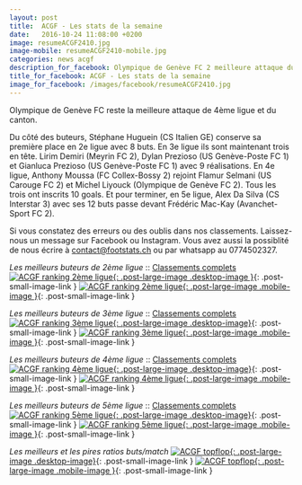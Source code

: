 ```yaml
---
layout: post
title:  ACGF - Les stats de la semaine
date:   2016-10-24 11:08:00 +0200
image: resumeACGF2410.jpg
image-mobile: resumeACGF2410-mobile.jpg
categories: news acgf
description_for_facebook: Olympique de Genève FC 2 meilleure attaque du canton. Top buteurs&#58; Huguein Stéphane, Lirim Demiri, Gianluca Prezioso, Dylan Prezioso, Flamur Selmani, Michel Liyouck, Anthony Moussa et Alex Da Silva.
title_for_facebook: ACGF - Les stats de la semaine
image_for_facebook: /images/facebook/resumeACGF2410.jpg
---
```

Olympique de Genève FC reste la meilleure attaque de 4ème ligue et du canton.

Du côté des buteurs, Stéphane Huguein (CS Italien GE) conserve sa première place en 2e ligue avec 8 buts. En 3e ligue ils sont maintenant trois en tête. Lirim Demiri (Meyrin FC 2), Dylan Prezioso (US Genève-Poste FC 1) et Gianluca Prezioso (US Genève-Poste FC 1) avec 9 réalisations. En 4e ligue, Anthony Moussa (FC Collex-Bossy 2) rejoint Flamur Selmani (US Carouge FC 2) et Michel Liyouck (Olympique de Genève FC 2). Tous les trois ont inscrits 10 goals. Et pour terminer, en 5e ligue, Alex Da Silva (CS Interstar 3) avec ses 12 buts passe devant Frédéric Mac-Kay (Avanchet-Sport FC 2).

Si vous constatez des erreurs ou des oublis dans nos classements. Laissez-nous un message sur Facebook ou Instagram. Vous avez aussi la possiblité de nous écrire à contact@footstats.ch ou par whatsapp au 0774502327.

_Les meilleurs buteurs de 2ème ligue_ :: [Classements complets]({{site.url}}/acgf/2eme-ligue)
[![ACGF ranking 2ème ligue]({{site.url}}/images/posts/rankings/resumeACGF22410.jpg){: .post-large-image .desktop-image }]({{site.url}}/images/posts/rankings/resumeACGF22410.jpg){: .post-small-image-link }
[![ACGF ranking 2ème ligue]({{site.url}}/images/posts/rankings/resumeACGF22410-mobile.jpg){: .post-large-image .mobile-image }]({{site.url}}/images/posts/rankings/resumeACGF22410-mobile.jpg){: .post-small-image-link }

_Les meilleurs buteurs de 3ème ligue_ :: [Classements complets]({{site.url}}/acgf/3eme-ligue)
[![ACGF ranking 3ème ligue]({{site.url}}/images/posts/rankings/resumeACGF32410.jpg){: .post-large-image .desktop-image}]({{site.url}}/images/posts/rankings/resumeACGF32410.jpg){: .post-small-image-link }
[![ACGF ranking 3ème ligue]({{site.url}}/images/posts/rankings/resumeACGF32410-mobile.jpg){: .post-large-image .mobile-image }]({{site.url}}/images/posts/rankings/resumeACGF32410-mobile.jpg){: .post-small-image-link }

_Les meilleurs buteurs de 4ème ligue_ :: [Classements complets]({{site.url}}/acgf/4eme-ligue)
[![ACGF ranking 4ème ligue]({{site.url}}/images/posts/rankings/resumeACGF42410.jpg){: .post-large-image .desktop-image}]({{site.url}}/images/posts/rankings/resumeACGF42410.jpg){: .post-small-image-link }
[![ACGF ranking 4ème ligue]({{site.url}}/images/posts/rankings/resumeACGF42410-mobile.jpg){: .post-large-image .mobile-image }]({{site.url}}/images/posts/rankings/resumeACGF42410-mobile.jpg){: .post-small-image-link }

_Les meilleurs buteurs de 5ème ligue_ :: [Classements complets]({{site.url}}/acgf/5eme-ligue)
[![ACGF ranking 5ème ligue]({{site.url}}/images/posts/rankings/resumeACGF52410.jpg){: .post-large-image .desktop-image}]({{site.url}}/images/posts/rankings/resumeACGF52410.jpg){: .post-small-image-link }
[![ACGF ranking 5ème ligue]({{site.url}}/images/posts/rankings/resumeACGF52410-mobile.jpg){: .post-large-image .mobile-image }]({{site.url}}/images/posts/rankings/resumeACGF52410-mobile.jpg){: .post-small-image-link }

_Les meilleurs et les pires ratios buts/match_
[![ACGF topflop]({{site.url}}/images/posts/topflop/ACGF2410.jpg){: .post-large-image .desktop-image}]({{site.url}}/images/posts/topflop/ACGF2410.jpg){: .post-small-image-link }
[![ACGF topflop]({{site.url}}/images/posts/topflop/ACGF2410.jpg){: .post-large-image .mobile-image }]({{site.url}}/images/posts/topflop/ACGF2410.jpg){: .post-small-image-link }